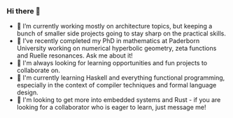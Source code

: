 ### Hi there 👋

<!--
**PhilippSchuette/PhilippSchuette** is a ✨ _special_ ✨ repository because its `README.md` (this file) appears on your GitHub profile.

Here are some ideas to get you started:

- 🔭 I’m currently working on ...
- 🌱 I’m currently learning ...
- 👯 I’m looking to collaborate on ...
- 🤔 I’m looking for help with ...
- 💬 Ask me about ...
- 📫 How to reach me: ...
- 😄 Pronouns: ...
- ⚡ Fun fact: ...
-->

- 🔭 I’m currently working mostly on architecture topics, but keeping a bunch of smaller side projects going to stay sharp on the practical skills.
- 💬 I’ve recently completed my PhD in mathematics at Paderborn University working on numerical hyperbolic geometry, zeta functions and Ruelle resonances. Ask me about it!
- 👯 I'm always looking for learning opportunities and fun projects to collaborate on.
- 🌱 I'm currently learning Haskell and everything functional programming, especially in the context of compiler techniques and formal language design.
- 🤔 I'm looking to get more into embedded systems and Rust - if you are looking for a collaborator who is eager to learn, just message me!
